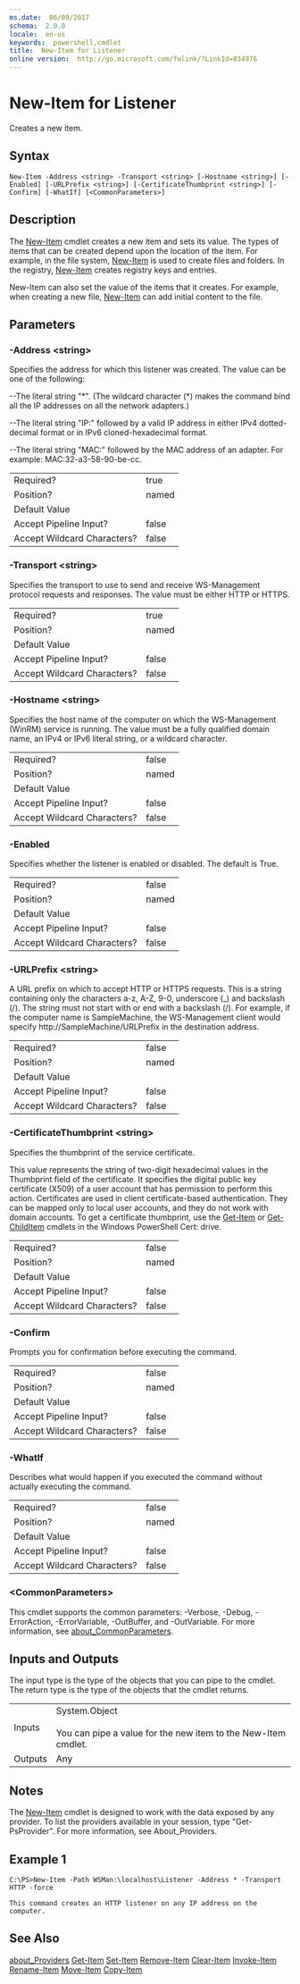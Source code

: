 ```yaml
---
ms.date:  06/09/2017
schema:  2.0.0
locale:  en-us
keywords:  powershell,cmdlet
title:  New-Item for Listener
online version:  http://go.microsoft.com/fwlink/?LinkId=834976
---
```


# New-Item for Listener
Creates a new item.

## Syntax

```
New-Item -Address <string> -Transport <string> [-Hostname <string>] [-Enabled] [-URLPrefix <string>] [-CertificateThumbprint <string>] [-Confirm] [-WhatIf] [<CommonParameters>]

```

## Description
 The [New-Item](../../Microsoft.PowerShell.Management/New-Item.md) cmdlet creates a new item and sets its value. The types of items that can be created depend upon the location of the item. For example, in the file system, [New-Item](../../Microsoft.PowerShell.Management/New-Item.md) is used to create files and folders. In the registry, [New-Item](../../Microsoft.PowerShell.Management/New-Item.md) creates registry keys and entries.

 New-Item can also set the value of the items that it creates. For example, when creating a new file, [New-Item](../../Microsoft.PowerShell.Management/New-Item.md) can add initial content to the file.

## Parameters

### -Address <string\>
 Specifies the address for which this listener was created. The value can be one of the following:

 --The literal string "*". (The wildcard character (\*) makes the command bind all the IP addresses on all the network adapters.)

 --The literal string "IP:" followed by a valid IP address in either IPv4 dotted-decimal format or in IPv6 cloned-hexadecimal format.

 --The literal string "MAC:" followed by the MAC address of an adapter. For example: MAC:32-a3-58-90-be-cc.

|||
|-|-|
|Required?|true|
|Position?|named|
|Default Value||
|Accept Pipeline Input?|false|
|Accept Wildcard Characters?|false|

### -Transport <string\>
 Specifies the transport to use to send and receive WS-Management protocol requests and responses. The value must be either HTTP or HTTPS.

|||
|-|-|
|Required?|true|
|Position?|named|
|Default Value||
|Accept Pipeline Input?|false|
|Accept Wildcard Characters?|false|

### -Hostname <string\>
 Specifies the host name of the computer on which the WS-Management (WinRM) service is running. The value must be a fully qualified domain name, an IPv4 or IPv6 literal string, or a wildcard character.

|||
|-|-|
|Required?|false|
|Position?|named|
|Default Value||
|Accept Pipeline Input?|false|
|Accept Wildcard Characters?|false|

### -Enabled
 Specifies whether the listener is enabled or disabled. The default is True.

|||
|-|-|
|Required?|false|
|Position?|named|
|Default Value||
|Accept Pipeline Input?|false|
|Accept Wildcard Characters?|false|

### -URLPrefix <string\>
 A URL prefix on which to accept HTTP or HTTPS requests. This is a string containing only the characters a-z, A-Z, 9-0, underscore (_) and backslash (/). The string must not start with or end with a backslash (/). For example, if the computer name is SampleMachine, the WS-Management client would specify http://SampleMachine/URLPrefix in the destination address.

|||
|-|-|
|Required?|false|
|Position?|named|
|Default Value||
|Accept Pipeline Input?|false|
|Accept Wildcard Characters?|false|

### -CertificateThumbprint <string\>
 Specifies the thumbprint of the service certificate.

 This value represents the string of two-digit hexadecimal values in the Thumbprint field of the certificate. It specifies the digital public key certificate (X509) of a user account that has permission to perform this action. Certificates are used in client certificate-based authentication. They can be mapped only to local user accounts, and they do not work with domain accounts. To get a certificate thumbprint, use the [Get-Item](../../Microsoft.PowerShell.Management/Get-Item.md) or [Get-ChildItem](../../Microsoft.PowerShell.Management/Get-ChildItem.md) cmdlets in the Windows PowerShell Cert: drive.

|||
|-|-|
|Required?|false|
|Position?|named|
|Default Value||
|Accept Pipeline Input?|false|
|Accept Wildcard Characters?|false|

### -Confirm
 Prompts you for confirmation before executing the command.

|||
|-|-|
|Required?|false|
|Position?|named|
|Default Value||
|Accept Pipeline Input?|false|
|Accept Wildcard Characters?|false|

### -WhatIf
 Describes what would happen if you executed the command without actually executing the command.

|||
|-|-|
|Required?|false|
|Position?|named|
|Default Value||
|Accept Pipeline Input?|false|
|Accept Wildcard Characters?|false|

### <CommonParameters\>
 This cmdlet supports the common parameters: -Verbose, -Debug, -ErrorAction, -ErrorVariable, -OutBuffer, and -OutVariable. For more information, see [about_CommonParameters](../../Microsoft.PowerShell.Core/About/about_CommonParameters.md).

## Inputs and Outputs
 The input type is the type of the objects that you can pipe to the cmdlet. The return type is the type of the objects that the cmdlet returns.

|||
|-|-|
|Inputs|System.Object<br /><br /> You can pipe a value for the new item to the New-Item cmdlet.|
|Outputs|Any|

## Notes
 The [New-Item](../../Microsoft.PowerShell.Management/New-Item.md) cmdlet is designed to work with the data exposed by any provider. To list the providers available in your session, type "Get-PsProvider". For more information, see About_Providers.

## Example 1

```
C:\PS>New-Item -Path WSMan:\localhost\Listener -Address * -Transport HTTP -force

This command creates an HTTP listener on any IP address on the computer.

```

## See Also
 [about_Providers](../../Microsoft.PowerShell.Core/About/about_Providers.md)
 [Get-Item](../../Microsoft.PowerShell.Management/Get-Item.md)
 [Set-Item](../../Microsoft.PowerShell.Management/Set-Item.md)
 [Remove-Item](../../Microsoft.PowerShell.Management/Remove-Item.md)
 [Clear-Item](../../Microsoft.PowerShell.Management/Clear-Item.md)
 [Invoke-Item](../../Microsoft.PowerShell.Management/Invoke-Item.md)
 [Rename-Item](../../Microsoft.PowerShell.Management/Rename-Item.md)
 [Move-Item](../../Microsoft.PowerShell.Management/Move-Item.md)
 [Copy-Item](../../Microsoft.PowerShell.Management/Copy-Item.md)